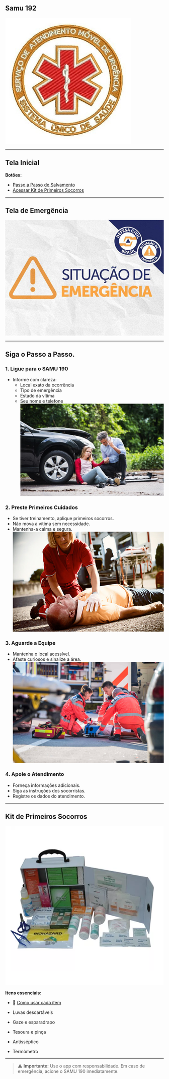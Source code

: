 ## Samu 192
![samu 192](imagens_samu\image-5.png "samu 192")

---

##  Tela Inicial



**Botões:**

-  [Passo a Passo de Salvamento](#passo-a-passo-de-salvamento)
-  [Acessar Kit de Primeiros Socorros](#kit-de-primeiros-socorros)

---

##  Tela de Emergência




![](imagens_samu\image-7.png)


---

##  Siga o Passo a Passo. 

### 1. Ligue para o SAMU 190

- Informe com clareza:
  - Local exato da ocorrência
  - Tipo de emergência
  - Estado da vítima
  - Seu nome e telefone
  ![](imagens_samu\image-4.png)




### 2. Preste Primeiros Cuidados
- Se tiver treinamento, aplique primeiros socorros.
- Não mova a vítima sem necessidade.
- Mantenha-a calma e segura.![.](imagens_samu\image-2.png)

### 3. Aguarde a Equipe

- Mantenha o local acessível.
- Afaste curiosos e sinalize a área.![](imagens_samu\image-3.png)

### 4. Apoie o Atendimento

- Forneça informações adicionais.
- Siga as instruções dos socorristas.
- Registre os dados do atendimento.

---

##  Kit de Primeiros Socorros
![](imagens_samu\image.png)


**Itens essenciais:**
- 📘 [Como usar cada item](#instrucoes-de-uso)

- Luvas descartáveis
- Gaze e esparadrapo
- Tesoura e pinça
- Antisséptico
- Termômetro



---

> ⚠️ **Importante:** Use o app com responsabilidade. Em caso de emergência, acione o SAMU 190 imediatamente.
